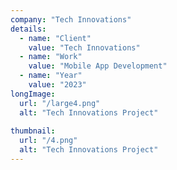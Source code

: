 ```yaml
---
company: "Tech Innovations"
details:
  - name: "Client"
    value: "Tech Innovations"
  - name: "Work"
    value: "Mobile App Development"
  - name: "Year"
    value: "2023"
longImage:
  url: "/large4.png"
  alt: "Tech Innovations Project"
  
thumbnail:
  url: "/4.png"
  alt: "Tech Innovations Project"
---
```


